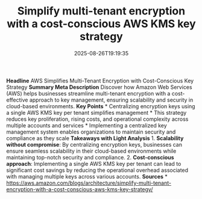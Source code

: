 ﻿---
title: "Simplify multi-tenant encryption with a cost-conscious AWS KMS key strategy"
date: "2025-08-26T19:19:35"
category: "Markets"
summary: ""
slug: "simplify multitenant encryption with a costconscious aws kms"
source_urls:
  - "https://aws.amazon.com/blogs/architecture/simplify-multi-tenant-encryption-with-a-cost-conscious-aws-kms-key-strategy/"
seo:
  title: "Simplify multi-tenant encryption with a cost-conscious AWS KMS key strategy | Hash n Hedge"
  description: ""
  keywords: ["news", "markets", "brief"]
---
**Headline** AWS Simplifies Multi-Tenant Encryption with Cost-Conscious Key Strategy  **Summary Meta Description** Discover how Amazon Web Services (AWS) helps businesses streamline multi-tenant encryption with a cost-effective approach to key management, ensuring scalability and security in cloud-based environments.  **Key Points**  * Centralizing encryption keys using a single AWS KMS key per tenant simplifies management * This strategy reduces key proliferation, rising costs, and operational complexity across multiple accounts and services * Implementing a centralized key management system enables organizations to maintain security and compliance as they scale  **Takeaways with Light Analysis**  1. **Scalability without compromise**: By centralizing encryption keys, businesses can ensure seamless scalability in their cloud-based environments while maintaining top-notch security and compliance. 2. **Cost-conscious approach**: Implementing a single AWS KMS key per tenant can lead to significant cost savings by reducing the operational overhead associated with managing multiple keys across various accounts.  **Sources** * https://aws.amazon.com/blogs/architecture/simplify-multi-tenant-encryption-with-a-cost-conscious-aws-kms-key-strategy/ 
